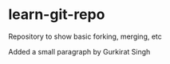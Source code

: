 # learn-git-repo
Repository to show basic forking, merging, etc

Added a small paragraph
by Gurkirat Singh
